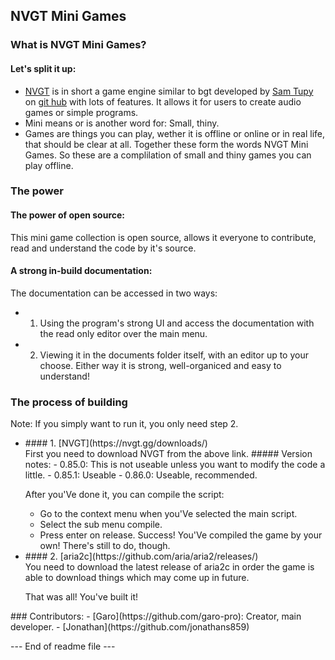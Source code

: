 ## NVGT Mini Games
### What is NVGT Mini Games?
#### Let's split it up:
- [NVGT](https://nvgt.gg/) is in short a game engine similar to bgt developed by [Sam Tupy](https://samtupy.com/) on [git hub](https://github.com/samtupy/nvgt/) with lots of features. It allows it for users to create audio games or simple programs.
- Mini means or is another word for: Small, thiny.
- Games are things you can play, wether it is offline or online or in real life, that should be clear at all.
Together these form the words NVGT Mini Games. So these are a complilation of small and thiny games you can play offline. 

### The power
#### The power of open source:
This mini game collection is open source, allows it everyone to contribute, read and understand the code by it's source.

#### A strong in-build documentation:
The documentation can be accessed in two ways:
- 1. Using the program's strong UI and access the documentation with the read only editor over the main menu.
- 2. Viewing it in the documents folder itself, with an editor up to your choose.
Either way it is strong, well-organiced and easy to understand!


### The process of building
Note: If you simply want to run it, you only need step 2.
<html>
<ul>
<li> #### 1. [NVGT](https://nvgt.gg/downloads/) </li>
First you need to download NVGT from the above link.
##### Version notes:
- 0.85.0: This is not useable unless you want to modify the code a little.
- 0.85.1: Useable
- 0.86.0: Useable, recommended.

After you'Ve done it, you can compile the script:
- Go to the context menu when you'Ve selected the main script.
- Select the sub menu compile.
- Press enter on release.
Success! You'Ve compiled the game by your own! There's still to do, though.

<li> #### 2. [aria2c](https://github.com/aria/aria2/releases/) </li>
You need to download the latest release of aria2c in order the game is able to download things which may come up in future.

That was all! You've built it!
</ul>
</html>
### Contributors:
- [Garo](https://github.com/garo-pro): Creator, main developer.
- [Jonathan](https://github.com/jonathans859)

--- End of readme file ---